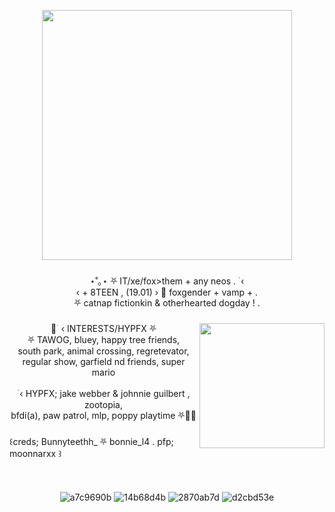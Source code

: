 <div align="center">
  <img height="15" src="https://gifcity.carrd.co/assets/images/gallery45/8805551b.gif?v=26dffab5"  />
</div>

###

<div align="center">
     <img height="400" src="https://cdn.discordapp.com/attachments/1149675345436479512/1225508951592800356/111111111.png?ex=66216326&is=660eee26&hm=298f169e9304b475f6423463a3f013d448283c0834b59243a78b6b1c1d253068&"  />

###

<p align="center">⋆˚｡⋆ ⛧ IT/xe/fox>them + any neos  . ࣪ ‹<br> ‹ + 8TEEN , (19.01) › 🌙 foxgender + vamp + .<br>⛧ catnap fictionkin & otherhearted dogday ! .</p>

###

<img align="right" height="200" src="https://cdn.discordapp.com/attachments/1149675345436479512/1226859596035919972/412412121.png?ex=66264d09&is=6613d809&hm=9eaea775471debc60a5e73025420831177bda4a0313101390953ba666b711710&"  />
</div>

###
<p align="center">🐾 ࣪ ‹ INTERESTS/HYPFX ⛧<br>⛧ TAWOG, bluey, happy tree friends, <br> south park, animal crossing, regretevator, <br>regular show, garfield nd friends, super mario<br><br> ࣪ ‹ HYPFX; jake webber & johnnie guilbert , zootopia, <br>bfdi(a), paw patrol, mlp, poppy playtime ⛧🌙💤 </p>

###

<p align="left">꒰creds; Bunnyteethh_ ⛧ bonnie_l4 . pfp; moonnarxx ꒱ </p>

###

<div align="center">
  <img height="15" src="https://gifcity.carrd.co/assets/images/gallery45/8805551b.gif?v=26dffab5"  />
</div>


<div align="center"> 

![a7c9690b](https://github.com/slutcorpses/slutcorpses/assets/113836721/6bfdf38f-c112-4a7e-bb5f-804cdb707cb1)
![14b68d4b](https://github.com/slutcorpses/slutcorpses/assets/113836721/0eac292f-06f0-40ec-8c23-22d00b262d0a)
![2870ab7d](https://github.com/slutcorpses/slutcorpses/assets/113836721/36f40845-e65c-401f-b8b0-02b2ff9446e2)
![d2cbd53e](https://github.com/slutcorpses/slutcorpses/assets/113836721/e6ba87a9-1d8d-4d8f-8c91-f19fb8d89a0d)



###
